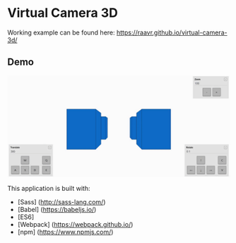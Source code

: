 # Virtual Camera 3D

Working example can be found here: https://raavr.github.io/virtual-camera-3d/

## Demo

![Demo 1][1]

This application is built with:
* [Sass] (http://sass-lang.com/)
* [Babel] (https://babeljs.io/)
* [ES6]
* [Webpack] (https://webpack.github.io/)
* [npm] (https://www.npmjs.com/)

[1]: ./demo/demo.gif